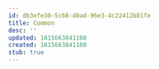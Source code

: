 ```yaml
---
id: db3efe30-5c68-40ad-96e3-4c22412b81fe
title: Common
desc: ''
updated: 1615663841160
created: 1615663841160
stub: true
---
```


